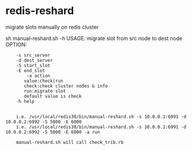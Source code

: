 # redis-reshard
migrate slots manually on redis cluster



sh manual-reshard.sh -h
USAGE:
        migrate slot from src node to dest node
OPTION:

        -s src_server
        -d dest_server
        -S start_slot
        -E end_slot
            -a action
           value:check|run
           check:check cluster nodes & info
           run:migrate slot
           default value is check
        -h help


        i.e. /usr/local/redis30/bin/manual-reshard.sh -s 10.0.0.1:6991 -d 10.0.0.2:6992 -S 5000 -E 6000
        i.e. /usr/local/redis30/bin/manual-reshard.sh -s 10.0.0.1:6991 -d 10.0.0.2:6992 -S 5000 -E 6000 -a run

        manual-reshard.sh will call check_trib.rb   





